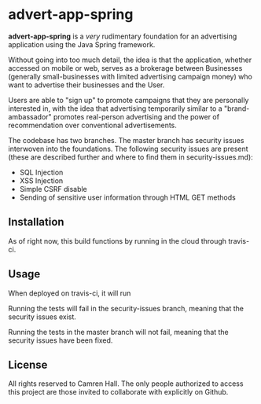 # advert-app-spring

**advert-app-spring** is a *very* rudimentary foundation for an advertising application using the Java Spring framework.

Without going into too much detail, the idea is that the application, whether accessed on mobile or web, serves as a brokerage between Businesses (generally small-businesses with limited advertising campaign money) who want to advertise their businesses and the User.

Users are able to "sign up" to promote campaigns that they are personally interested in, with the idea that advertising temporarily similar to a "brand-ambassador" promotes real-person advertising and the power of recommendation over conventional advertisements.

The codebase has two branches. The master branch has security issues interwoven into the foundations. The following security issues are present (these are described further and where to find them in security-issues.md):

* SQL Injection
* XSS Injection
* Simple CSRF disable
* Sending of sensitive user information through HTML GET methods

## Installation

As of right now, this build functions by running in the cloud through travis-ci. 

## Usage

When deployed on travis-ci, it will run 

Running the tests will fail in the security-issues branch, meaning that the security issues exist. 

Running the tests in the master branch will not fail, meaning that the security issues have been fixed.


## License
All rights reserved to Camren Hall. The only people authorized to access this project are those invited to collaborate with explicitly on Github.